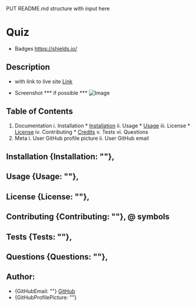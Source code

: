 

 PUT README.md structure with input here
  # Quiz
  
  * Badges https://shields.io/

  ## Description 
   - with link to live site [Link](http://a.com)

   - Screenshot *** if possible *** ![Image](http://url/a.png)

  ## Table of Contents
  1. Documentation
    i. Installation * [Installation](#installation)
    ii. Usage * [Usage](#usage)
    iii. License * [License](#license)
    iv. Contributing * [Credits](#credits)
    v. Tests
    vi. Questions
  2. Meta
    i. User GitHub profile picture
    ii. User GitHub email
    

  ## Installation {Installation: ""}, 
  ## Usage {Usage: ""}, 
  ## License {License: ""}, 
  ## Contributing {Contributing: ""},  @ symbols
  ## Tests {Tests: ""}, 
  ## Questions {Questions: ""}, 
  
  ## Author:
  * {GitHubEmail: ""} [GitHub](http://github.com/erin-smith)
  * {GitHubProfilePicture: ""}